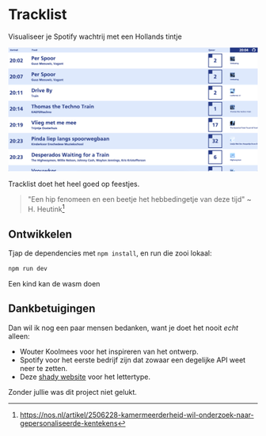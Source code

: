 # Tracklist

Visualiseer je Spotify wachtrij met een Hollands tintje

![](./docs/tjoeketjoeketjoeke.png)

Tracklist doet het heel goed op feestjes.

> "Een hip fenomeen en een beetje het hebbedingetje van deze tijd"
> ~ H. Heutink[^1]

[^1]: https://nos.nl/artikel/2506228-kamermeerderheid-wil-onderzoek-naar-gepersonaliseerde-kentekens

## Ontwikkelen

Tjap de dependencies met `npm install`, en run die zooi lokaal:

```bash
npm run dev
```

Een kind kan de wasm doen

## Dankbetuigingen
Dan wil ik nog een paar mensen bedanken, want je doet het nooit _echt_ alleen:

- Wouter Koolmees voor het inspireren van het ontwerp.
- Spotify voor het eerste bedrijf zijn dat zowaar een degelijke API weet neer te zetten.
- Deze [shady website](https://en.likefont.com/font/12729376/) voor het lettertype.

Zonder jullie was dit project niet gelukt.
